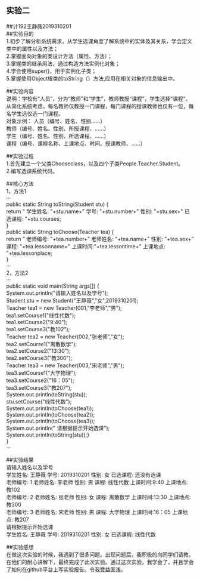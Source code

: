 ## 实验二  

##计192王静薇2019310201  
##实验目的  
1.初步了解分析系统需求，从学生选课角度了解系统中的实体及其关系，学会定义类中的属性以及方法；  
2.掌握面向对象的类设计方法（属性、方法）；  
3.掌握类的继承用法，通过构造方法实例化对象；  
4.学会使用super()，用于实例化子类；  
5.掌握使用Object根类的toString（）方法,应用在相关对象的信息输出中。  

##实验内容  
说明：学校有“人员”，分为“教师”和“学生”，教师教授“课程”，学生选择“课程”。从简化系统考虑，每名教师仅教授一门课程，每门课程的授课教师也仅有一位，每名学生选仅选一门课程。  
对象示例：	人员（编号、姓名、性别……）  
教师（编号、姓名、性别、所授课程、……）  
学生（编号、姓名、性别、所选课程、……）  
课程（编号、课程名称、上课地点、时间、授课教师、……）  

##实验过程  
1.首先建立一个父类Chooseclass，以及四个子类People.Teacher.Student。  
2.编写选课系统代码。  

##核心方法  
1，方法1  
···  
public static String toString(Student stu) {  
return " 学生姓名: "+stu.name+" 学号: "+stu.number+" 性别: "+stu.sex+" 已选课程: "+stu.courses;  
}  
public static String toChoose(Teacher tea) {  
return " 老师编号: "+tea.number+" 老师姓名: "+tea.name+" 性别: "+tea.sex+" 课程: "+tea.lessonname+" 上课时间:"+tea.lessontime+" 上课地点: "+tea.lessonplace;  
}  
···  
2，方法2  
···  
public static void main(String args[]) {  
 System.out.println("请输入姓名以及学号");  
 Student stu = new Student("王静薇","女",2019310201);  
 Teacher tea1 = new Teacher(001,"李老师","男");  
 tea1.setCourse1("线性代数");  
 tea1.setCourse2("9:40");  
 tea1.setCourse3("教102");  
 Teacher tea2 = new Teacher(002,"张老师","女");  
 tea2.setCourse1("离散数学");  
 tea2.setCourse2("13:30");  
 tea2.setCourse3("教300");  
 Teacher tea3 = new Teacher(003,"宋老师","男");  
 tea3.setCourse1("大学物理");  
 tea3.setCourse2("16：05");  
 tea3.setCourse3("教207");  
 System.out.println(toString(stu));  
 stu.setCourse("线性代数");  
 System.out.println(toChoose(tea1));  
 System.out.println(toChoose(tea2));  
 System.out.println(toChoose(tea3));  
 System.out.println(" 请根据提示开始选课");  
 System.out.println(toString(stu));}  
}  
···  

##实验结果  
请输入姓名以及学号  
学生姓名: 王静薇 学号: 2019310201 性别: 女 已选课程: 还没有选课  
老师编号: 1 老师姓名: 李老师 性别: 男 课程: 线性代数 上课时间:9:40 上课地点: 教102  
老师编号: 2 老师姓名: 张老师 性别: 女 课程: 离散数学 上课时间:13:30 上课地点: 教300  
老师编号: 3 老师姓名: 宋老师 性别: 男 课程: 大学物理 上课时间:16：05 上课地点: 教207  
请根据提示开始选课  
学生姓名: 王静薇 学号: 2019310201 性别: 女 已选课程: 线性代数  

##实验感想  
在做这次实验的时候，我遇到了很多问题。出现问题后，我积极的向同学们请教，在他们的耐心讲解下，最终完成了此次实验。通过这次实验，我学会了，并且学会了如何在github平台上写实验报告。令我受益匪浅。
